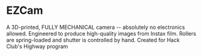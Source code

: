 # EZCam
A 3D-printed, FULLY MECHANICAL camera -- absolutely no electronics allowed. Engineered to produce high-quality images from Instax film. Rollers are spring-loaded and shutter is controlled by hand. Created for Hack Club's Highway program

